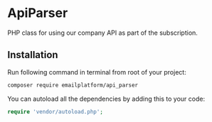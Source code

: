 # ApiParser
PHP class for using our company API as part of the subscription.


## Installation
Run following command in terminal from root of your project:
```bash
composer require emailplatform/api_parser
```
You can autoload all the dependencies by adding this to your code: 
```php
require 'vendor/autoload.php';
```
